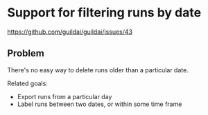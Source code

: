 # Support for filtering runs by date

https://github.com/guildai/guildai/issues/43

## Problem

There's no easy way to delete runs older than a particular date.

Related goals:

- Export runs from a particular day
- Label runs between two dates, or within some time frame
